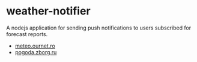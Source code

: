 # weather-notifier

A nodejs application for sending push notifications to users subscribed for forecast reports.

- [meteo.ournet.ro](http://meteo.ournet.ro)
- [pogoda.zborg.ru](http://pogoda.zborg.ru)
